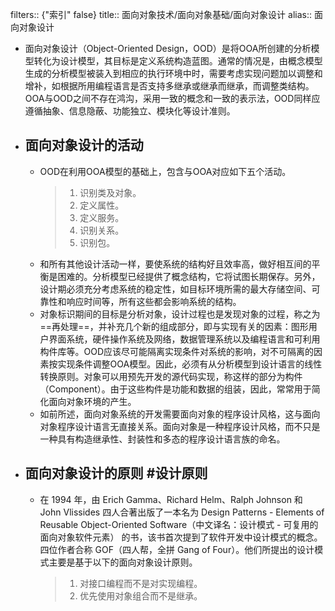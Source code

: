filters:: {"索引" false}
title:: 面向对象技术/面向对象基础/面向对象设计
alias:: 面向对象设计

- 面向对象设计（Object-Oriented Design，OOD）是将OOA所创建的分析模型转化为设计模型，其目标是定义系统构造蓝图。通常的情况是，由概念模型生成的分析模型被装入到相应的执行环境中时，需要考虑实现问题加以调整和增补，如根据所用编程语言是否支持多继承或继承而继承，而调整类结构。OOA与OOD之间不存在鸿沟，采用一致的概念和一致的表示法，OOD同样应遵循抽象、信息隐蔽、功能独立、模块化等设计准则。
- ## 面向对象设计的活动
	- OOD在利用OOA模型的基础上，包含与OOA对应如下五个活动。
	  > 1. 识别类及对象。
	  > 2. 定义属性。
	  > 3. 定义服务。
	  > 4. 识别关系。
	  > 5. 识别包。
	- 和所有其他设计活动一样，要使系统的结构好且效率高，做好相互间的平衡是困难的。分析模型已经提供了概念结构，它将试图长期保存。另外，设计期必须充分考虑系统的稳定性，如目标环境所需的最大存储空间、可靠性和响应时间等，所有这些都会影响系统的结构。
	- 对象标识期间的目标是分析对象，设计过程也是发现对象的过程，称之为==再处理==，并补充几个新的组成部分，即与实现有关的因素：图形用户界面系统，硬件操作系统及网络，数据管理系统以及编程语言和可利用构件库等。OOD应该尽可能隔离实现条件对系统的影响，对不可隔离的因素按实现条件调整OOA模型。因此，必须有从分析模型到设计语言的线性转换原则。对象可以用预先开发的源代码实现，称这样的部分为构件（Component）。由于这些构件是功能和数据的组装，因此，常常用于简化面向对象环境的产生。
	- 如前所述，面向对象系统的开发需要面向对象的程序设计风格，这与面向对象程序设计语言无直接关系。面向对象是一种程序设计风格，而不只是一种具有构造继承性、封装性和多态的程序设计语言族的命名。
- ## 面向对象设计的原则 #设计原则
	- 在 1994 年，由 Erich Gamma、Richard Helm、Ralph Johnson 和 John Vlissides 四人合著出版了一本名为 Design Patterns - Elements of Reusable Object-Oriented Software（中文译名：设计模式 - 可复用的面向对象软件元素） 的书，该书首次提到了软件开发中设计模式的概念。 四位作者合称 GOF（四人帮，全拼 Gang of Four）。他们所提出的设计模式主要是基于以下的面向对象设计原则。
	  > 1. 对接口编程而不是对实现编程。
	  > 2. 优先使用对象组合而不是继承。